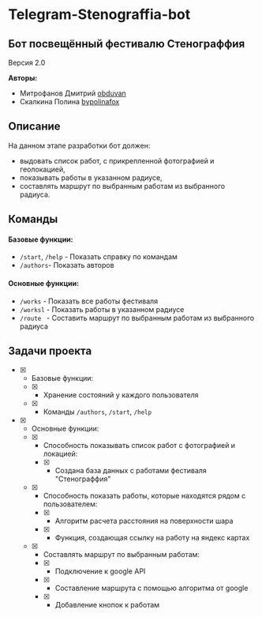# Telegram-Stenograffia-bot 

## Бот посвещённый фестивалю Стенограффия

Версия 2.0

**Авторы:**
* Митрофанов Дмитрий [obduvan](https://github.com/obduvan)
* Скалкина Полина [bypolinafox](https://github.com/bypolinafox)

## Описание
На данном этапе разработки бот должен:
* выдовать список работ, с прикрепленной фотографией и геолокацией,
* показывать работы в указанном радиусе,
* составлять маршрут по выбранным работам из выбранного радиуса.

## Команды
#### Базовые функции:
* `/start`, `/help` - Показать справку по командам
* `/authors`- Показать авторов

#### Основные функции:
* `/works` - Показать все работы фестиваля
* `/worksl` - Показать работы в указанном радиусе
* `/route ` - Cоставить маршрут по выбранным работам из выбранного радиуса


## Задачи проекта
- [x] - Базовые функции:
  - [x] - Хранение состояний у каждого пользователя
  - [x] - Команды `/authors`, `/start`, `/help`
- [x] - Основные функции:
  - [x] - Способность показывать список работ с фотографией и локацией:
    - [x] - Создана база данных с работами фестиваля "Стенограффия"
  - [x] - Способность показать работы, которые находятся рядом с пользователем:
    - [x] - Алгоритм расчета расстояния на поверхности шара
    - [x] - Функция, создающая ссылку на работу на яндекс картах
  - [x] - Cоставлять маршрут по выбранным работам:
    - [x] - Подключение к google API
    - [x] - Составление маршрута с помощью алгоритма от google
    - [x] - Добавление кнопок к работам
